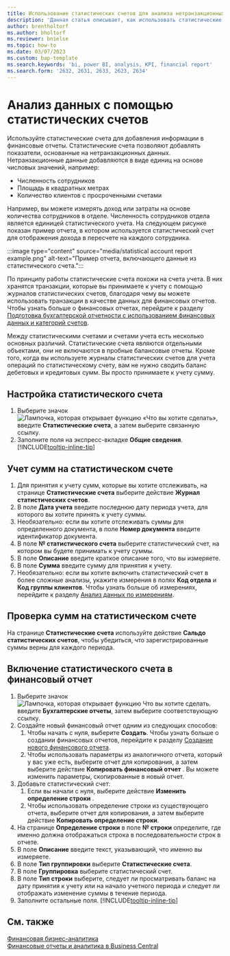 ```yaml
---
title: Использование статистических счетов для анализа нетранзакционных данных
description: 'Данная статья описывает, как использовать статистические счета в качестве еще одного источника данных для анализа.'
author: brentholtorf
ms.author: bholtorf
ms.reviewer: bnielse
ms.topic: how-to
ms.date: 03/07/2023
ms.custom: bap-template
ms.search.keywords: 'bi, power BI, analysis, KPI, financial report'
ms.search.form: '2632, 2631, 2633, 2623, 2634'
---
```

# <a name="analyze-data-with-statistical-accounts"></a>Анализ данных с помощью статистических счетов

Используйте статистические счета для добавления информации в финансовые отчеты. Статистические счета позволяют добавлять показатели, основанные на нетранзакционных данных. Нетранзакционные данные добавляются в виде единиц на основе числовых значений, например:

* Численность сотрудников
* Площадь в квадратных метрах
* Количество клиентов с просроченными счетами

Например, вы можете измерять доход или затраты на основе количества сотрудников в отделе. Численность сотрудников отдела является единицей статистического учета. На следующем рисунке показан пример отчета, в котором используется статистический счет для отображения дохода в пересчете на каждого сотрудника.

:::image type="content" source="media/statistical account report example.png" alt-text="Пример отчета, включающего данные из статистического счета.":::

По принципу работы статистические счета похожи на счета учета. В них хранятся транзакции, которые вы принимаете к учету с помощью журналов статистических счетов, благодаря чему вы можете использовать транзакции в качестве данных для финансовых отчетов. Чтобы узнать больше о финансовых отчетах, перейдите к разделу [Подготовка бухгалтерской отчетности с использованием финансовых данных и категорий счетов](bi-how-work-account-schedule.md). 

Между статистическими счетами и счетами учета есть несколько основных различий. Статистические счета являются отдельными объектами, они не включаются в пробные балансовые отчеты. Кроме того, когда вы используете журналы статистических счетов для учета операций по статистическому счету, вам не нужно сводить баланс дебетовых и кредитовых сумм. Вы просто принимаете к учету сумму.

## <a name="set-up-a-statistical-account"></a>Настройка статистического счета

1. Выберите значок ![Лампочка, которая открывает функцию «Что вы хотите сделать»](media/ui-search/search_small.png "Что вы хотите сделать"), введите **Статистические счета**, а затем выберите связанную ссылку.
1. Заполните поля на экспресс-вкладке **Общие сведения**. [!INCLUDE[tooltip-inline-tip](includes/tooltip-inline-tip_md.md)]

## <a name="post-amounts-to-a-statistical-account"></a>Учет сумм на статистическом счете

1. Для принятия к учету сумм, которые вы хотите отслеживать, на странице **Статистические счета** выберите действие **Журнал статистических счетов**.
1. В поле **Дата учета** введите последнюю дату периода учета, для которого вы хотите принять к учету суммы.
1. Необязательно: если вы хотите отслеживать суммы для определенного документа, в поле **Номер документа** введите идентификатор документа.
1. В поле **№ статистического счета** выберите статистический счет, на котором вы будете принимать к учету суммы.
1. В поле **Описание** введите краткое описание того, что вы измеряете.  
1. В поле **Сумма** введите сумму для принятия к учету. 
1. Необязательно: если вы хотите включить статистический счет в более сложные анализы, укажите измерения в полях **Код отдела** и **Код группы клиентов**. Чтобы узнать больше об измерениях, перейдите к разделу [Анализ данных по измерениям](bi-how-analyze-data-dimension.md).

## <a name="verify-statistical-account-amounts"></a>Проверка сумм на статистическом счете

На странице **Статистические счета** используйте действие **Сальдо статистических счетов**, чтобы убедиться, что зарегистрированные суммы верны для каждого периода.  

## <a name="include-the-statistical-account-in-a-financial-report"></a>Включение статистического счета в финансовый отчет

1. Выберите значок ![Лампочка, которая открывает функцию Что вы хотите сделать.](media/ui-search/search_small.png "Что вы хотите сделать") введите **Бухгалтерские отчеты**, затем выберите соответствующую ссылку.
1. Создайте новый финансовый отчет одним из следующих способов:
    1. Чтобы начать с нуля, выберите **Создать**. Чтобы узнать больше о создании финансовых отчетов, перейдите к разделу [Создание нового финансового отчета](bi-how-work-account-schedule.md#create-a-new-financial-report).
    1. Чтобы использовать параметры из аналогичного отчета, который у вас уже есть, выберите отчет для копирования, а затем выберите действие **Копировать финансовый отчет** . Вы можете изменить параметры, скопированные в новый отчет.
1. Добавьте статистический счет:
    1. Если вы начали с нуля, выберите действие **Изменить определение строки** .
    1. Чтобы использовать определение строки из существующего отчета, выберите отчет для копирования, а затем выберите действие **Копировать определение строки**.
1. На странице **Определение строки** в поле **№ строки** определите, где именно должна отображаться строка в последовательности строк в отчете.
1. В поле **Описание** введите текст, указывающий, что именно вы измеряете.
1. В поле **Тип группировки** выберите **Статистические счета**.
1. В поле **Группировка** выберите статистический счет.
1. В поле **Тип строки** выберите, следует ли просматривать баланс на дату принятия к учету или на начало учетного периода и следует ли отображать изменение суммы в течение периода.
1. Заполните остальные поля. [!INCLUDE[tooltip-inline-tip](includes/tooltip-inline-tip_md.md)]

## <a name="see-also"></a>См. также

[Финансовая бизнес-аналитика](bi.md)  
[Финансовые отчеты и аналитика в Business Central](finance-reports.md)
